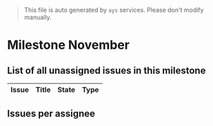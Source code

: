 > This file is auto generated by `ays` services. Please don't modify manually.

# Milestone November

## List of all unassigned issues in this milestone

|Issue|Title|State|Type|
|-----|-----|-----|---|


## Issues per assignee


